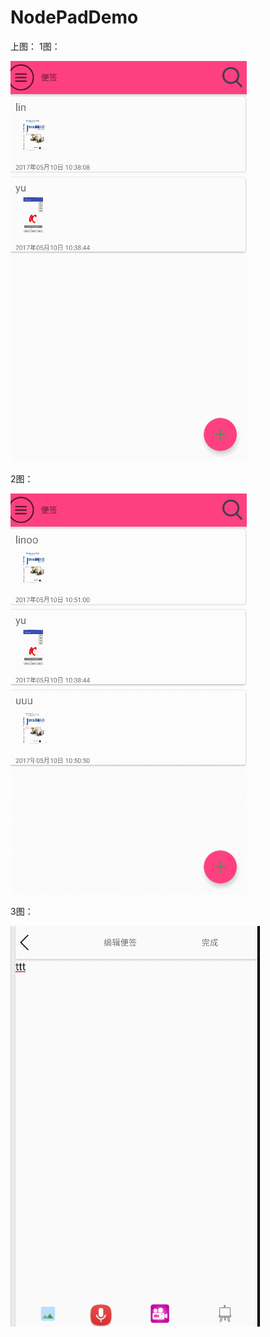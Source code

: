 # NodePadDemo
上图：
1图：


![image](https://github.com/ltpdev/NodePadDemo/blob/master/app/pic/1.gif)

2图：


![image](https://github.com/ltpdev/NodePadDemo/blob/master/app/pic/2.gif)



3图：

![image](https://github.com/ltpdev/NodePadDemo/blob/master/app/pic/3.gif)



